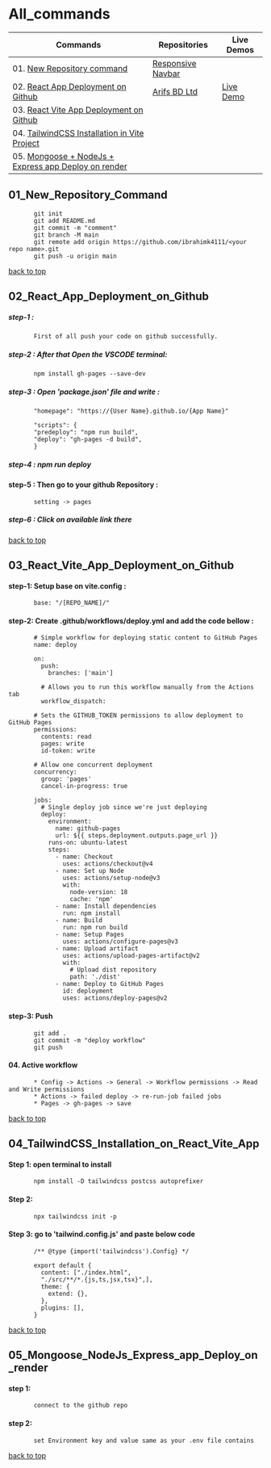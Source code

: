 # All_commands

|Commands|Repositories|Live Demos|
|------|------|------|
|01. [New Repository command](#01_New_Repository_command)|[Responsive Navbar](https://github.com/ibrahimk4111/Responsive_nav_bar)|
|02. [React App Deployment on Github](#02_React_App_Deployment_on_Github)|[Arifs BD Ltd](https://github.com/ibrahimk4111/arifsbd)|[Live Demo](/../../../../ibrahimk4111.github.io/arifsbd/)
|03. [React Vite App Deployment on Github](#03_React_Vite_App_Deployment_on_Github)|
|04. [TailwindCSS Installation in Vite Project](#04_TailwindCSS_Installation_on_React_Vite_App)|
|05. [Mongoose + NodeJs + Express app Deploy on render](#05_Mongoose_NodeJs_Express_app_Deploy_on_render)|

## 01_New_Repository_Command

           git init
           git add README.md
           git commit -m "comment"
           git branch -M main
           git remote add origin https://github.com/ibrahimk4111/<your repo name>.git
           git push -u origin main

[back to top](#All_commands)


## 02_React_App_Deployment_on_Github
##### step-1 : 
           First of all push your code on github successfully.

##### step-2 : After that Open the VSCODE terminal:
           npm install gh-pages --save-dev

##### step-3 : Open 'package.json' file and write :
          
           "homepage": "https://{User Name}.github.io/{App Name}"
                       
           "scripts": {
           "predeploy": "npm run build",
           "deploy": "gh-pages -d build",
           }
           
##### step-4 : npm run deploy

#### step-5 : Then go to your github Repository :
           setting -> pages

##### step-6 : Click on available link there

[back to top](#All_commands)


## 03_React_Vite_App_Deployment_on_Github

#### step-1: Setup base on vite.config :
           base: "/[REPO_NAME]/"

#### step-2: Create .github/workflows/deploy.yml and add the code bellow :
           
           # Simple workflow for deploying static content to GitHub Pages
           name: deploy
           
           on:
             push:
               branches: ['main']
           
             # Allows you to run this workflow manually from the Actions tab
             workflow_dispatch:
           
           # Sets the GITHUB_TOKEN permissions to allow deployment to GitHub Pages
           permissions:
             contents: read
             pages: write
             id-token: write
           
           # Allow one concurrent deployment
           concurrency:
             group: 'pages'
             cancel-in-progress: true
           
           jobs:
             # Single deploy job since we're just deploying
             deploy:
               environment:
                 name: github-pages
                 url: ${{ steps.deployment.outputs.page_url }}
               runs-on: ubuntu-latest
               steps:
                 - name: Checkout
                   uses: actions/checkout@v4
                 - name: Set up Node
                   uses: actions/setup-node@v3
                   with:
                     node-version: 18
                     cache: 'npm'
                 - name: Install dependencies
                   run: npm install
                 - name: Build
                   run: npm run build
                 - name: Setup Pages
                   uses: actions/configure-pages@v3
                 - name: Upload artifact
                   uses: actions/upload-pages-artifact@v2
                   with:
                     # Upload dist repository
                     path: './dist'
                 - name: Deploy to GitHub Pages
                   id: deployment
                   uses: actions/deploy-pages@v2
           

#### step-3: Push
           
           git add . 
           git commit -m "deploy workflow" 
           git push
           
#### 04. Active workflow
           
           * Config -> Actions -> General -> Workflow permissions -> Read and Write permissions
           * Actions -> failed deploy -> re-run-job failed jobs 
           * Pages -> gh-pages -> save
           
[back to top](#All_commands)

## 04_TailwindCSS_Installation_on_React_Vite_App
#### Step 1: open terminal to install
           npm install -D tailwindcss postcss autoprefixer

#### Step 2: 
           npx tailwindcss init -p

#### Step 3: go to 'tailwind.config.js' and paste below code
           
           /** @type {import('tailwindcss').Config} */
           
           export default {
             content: ["./index.html",
             "./src/**/*.{js,ts,jsx,tsx}",],
             theme: {
               extend: {},
             },
             plugins: [],
           }
           
[back to top](#All_commands)

## 05_Mongoose_NodeJs_Express_app_Deploy_on_render
           
   #### step 1: 
           connect to the github repo
           
   #### step 2: 
           set Environment key and value same as your .env file contains

[back to top](#All_commands)
